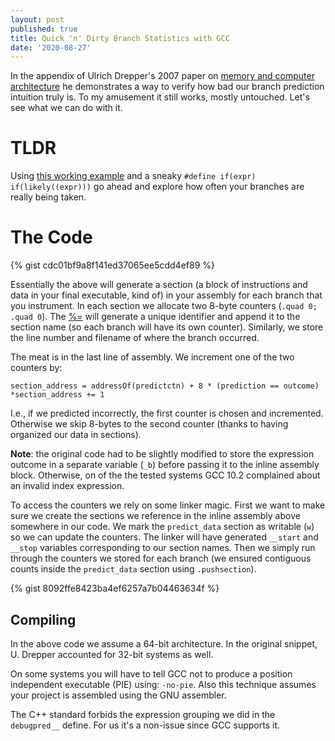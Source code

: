 ```yaml
---
layout: post
published: true
title: Quick 'n' Dirty Branch Statistics with GCC
date: '2020-08-27'
---
```

In the appendix of Ulrich Drepper's 2007 paper on [memory and computer architecture](https://people.freebsd.org/~lstewart/articles/cpumemory.pdf) he demonstrates a way to verify how bad our branch prediction intuition truly is. To my amusement it still works, mostly untouched. Let's see what we can do with it.

# TLDR
Using [this working example](https://godbolt.org/z/EqPonc) and a sneaky `#define if(expr) if(likely((expr)))` go ahead and explore how often your branches are really being taken.

# The Code
{% gist cdc01bf9a8f141ed37065ee5cdd4ef89 %}

Essentially the above will generate a section (a block of instructions and data in your final executable, kind of) in your assembly for each branch that you instrument. In each section we allocate two 8-byte counters (`.quad 0; .quad 0`). The [%=](https://gcc.gnu.org/onlinedocs/gcc/Extended-Asm.html) will generate a unique identifier and append it to the section name (so each branch will have its own counter). Similarly, we store the line number and filename of where the branch occurred.

The meat is in the last line of assembly. We increment one of the two counters by:
```
section_address = addressOf(predictctn) + 8 * (prediction == outcome)
*section_address += 1
```

I.e., if we predicted incorrectly, the first counter is chosen and incremented. Otherwise we skip 8-bytes to the second counter (thanks to having organized our data in sections).

**Note**: the original code had to be slightly modified to store the expression outcome in a separate variable (`_b`) before passing it to the inline assembly block. Otherwise, on of the the tested systems GCC 10.2 complained about an invalid index expression.

To access the counters we rely on some linker magic. First we want to make sure we create the sections we reference in the inline assembly above somewhere in our code. We mark the `predict_data` section as writable (`w`) so we can update the counters. The linker will have generated `__start` and `__stop` variables corresponding to our section names. Then we simply run through the counters we stored for each branch (we ensured contiguous counts inside the `predict_data` section using `.pushsection`).

{% gist 8092ffe8423ba4ef6257a7b04463634f %}

## Compiling
In the above code we assume a 64-bit architecture. In the original snippet, U. Drepper accounted for 32-bit systems as well.

On some systems you will have to tell GCC not to produce a position independent executable (PIE) using: `-no-pie`. Also this technique assumes your project is assembled using the GNU assembler.

The C++ standard forbids the expression grouping we did in the `debugpred__` define. For us it's a non-issue since GCC supports it.